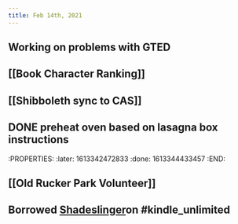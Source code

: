 ```yaml
---
title: Feb 14th, 2021
---
```


## Working on problems with GTED
## [[Book Character Ranking]]
## [[Shibboleth sync to CAS]]
## DONE preheat oven based on lasagna box instructions
:PROPERTIES:
:later: 1613342472833
:done: 1613344433457
:END:
## [[Old Rucker Park Volunteer]]
## Borrowed [Shadeslinger](https://www.amazon.com/Shadeslinger-Ripple-System-Book-Fantasy-ebook/dp/B08RY6CMWZ)on #kindle_unlimited
